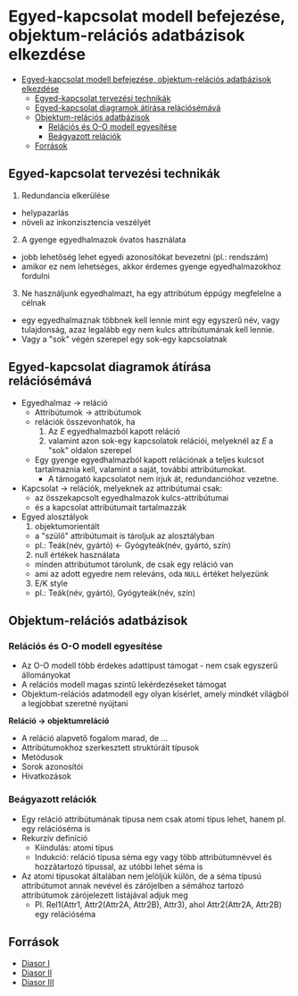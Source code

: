 # Egyed-kapcsolat modell befejezése, objektum-relációs adatbázisok elkezdése

<!--toc:start-->
- [Egyed-kapcsolat modell befejezése, objektum-relációs adatbázisok elkezdése](#egyed-kapcsolat-modell-befejezése-objektum-relációs-adatbázisok-elkezdése)
  - [Egyed-kapcsolat tervezési technikák](#egyed-kapcsolat-tervezési-technikák)
  - [Egyed-kapcsolat diagramok átírása relációsémává](#egyed-kapcsolat-diagramok-átírása-relációsémává)
  - [Objektum-relációs adatbázisok](#objektum-relációs-adatbázisok)
    - [Relációs és O-O  modell egyesítése](#relációs-és-o-o-modell-egyesítése)
    - [Beágyazott relációk](#beágyazott-relációk)
  - [Források](#források)
<!--toc:end-->

## Egyed-kapcsolat tervezési technikák
1. Redundancia elkerülése
  - helypazarlás
  - növeli az inkonzisztencia veszélyét
2. A gyenge egyedhalmazok óvatos használata
  - jobb lehetőség lehet egyedi azonosítókat bevezetni (pl.: rendszám)
  - amikor ez nem lehetséges, akkor érdemes gyenge egyedhalmazokhoz fordulni
3. Ne használjunk egyedhalmazt, ha egy attribútum éppúgy megfelelne a célnak
  - egy egyedhalmaznak többnek kell lennie mint egy egyszerű név, vagy tulajdonság, azaz legalább egy nem kulcs attribútumának kell lennie.
  - Vagy a "sok" végén szerepel egy sok-egy kapcsolatnak

## Egyed-kapcsolat diagramok átírása relációsémává
- Egyedhalmaz $\to$ reláció
  - Attribútumok $\to$ attribútumok
  - relációk összevonhatók, ha
    1. Az $E$ egyedhalmazból kapott reláció
    2. valamint azon sok-egy kapcsolatok relációi, melyeknél az $E$ a "sok" oldalon szerepel
  - Egy gyenge egyedhalmazból kapott relációnak a teljes kulcsot tartalmaznia kell, valamint a saját, további attribútumokat.  
    - A támogató kapcsolatot nem írjuk át, redundancióhoz vezetne.
- Kapcsolat $\to$ relációk, melyeknek az attribútumai csak:
  - az összekapcsolt egyedhalmazok kulcs-attribútumai
  - és a kapcsolat attribútumait tartalmazzák
- Egyed alosztályok
  1. objektumorientált
    - a "szülő" attribútumait is tároljuk az alosztályban
    - pl.: Teák(név, gyártó) $\leftarrow$ Gyógyteák(név, gyártó, szín)
  2. null értékek használata
    - minden attribútumot tárolunk, de csak egy reláció van
    - ami az adott egyedre nem releváns, oda ```NULL``` értéket helyezünk  
  3. E/K style
    - pl.: Teák(név, gyártó), Gyógyteák(név, szín)

## Objektum-relációs adatbázisok
### Relációs és O-O  modell egyesítése
- Az O-O modell több érdekes adattípust támogat - nem csak egyszerű állományokat
- A relációs modell magas szintű lekérdezéseket támogat
- Objektum-relációs adatmodell egy olyan kísérlet, amely mindkét világból a legjobbat szeretné nyújtani

**Reláció $\to$ objektumreláció**
- A reláció alapvető fogalom marad, de $\dots$
- Attribútumokhoz szerkesztett struktúrált típusok
- Metódusok
- Sorok azonosítói
- Hivatkozások

### Beágyazott relációk
- Egy reláció attribútumának típusa nem csak atomi típus 
lehet, hanem pl. egy relációséma is
- Rekurzív definíció
  - Kiindulás: atomi típus
  - Indukció: reláció típusa séma egy vagy több attribútumnévvel és 
hozzátartozó típussal, az utóbbi lehet séma is
- Az atomi típusokat általában nem jelöljük külön, de a séma 
típusú attribútumot annak nevével és zárójelben a sémához 
tartozó attribútumok zárójelezett listájával adjuk meg
  - Pl. Rel1(Attr1, Attr2(Attr2A, Attr2B), Attr3), ahol Attr2(Attr2A, 
Attr2B) egy relációséma

## Források
- [Diasor I](https://canvas.elte.hu/courses/34807/files/2221293/download)
- [Diasor II](https://canvas.elte.hu/courses/34807/files/2221294/download)
- [Diasor III](https://canvas.elte.hu/courses/34807/files/2221295/download)